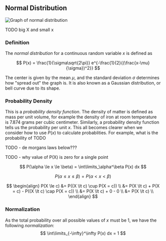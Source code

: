 ## Normal Distribution

<img alt="Graph of normal distribution" src="https://upload.wikimedia.org/wikipedia/commons/thumb/8/8c/Standard_deviation_diagram.svg/1920px-Standard_deviation_diagram.svg.png"/>

TODO big X and small x

### Definition
The _normal distribution_ for a continuous random variable $x$ is defined as

$$ P(x) = \frac{1}{\sigma\sqrt{2\pi}}  e^{-\frac{1}{2}{(\frac{x-\mu}{\sigma})^2}} $$

The center is given by the mean $\mu$, and the standard deviation $\sigma$ determines how "spread out" the graph is. It is also known as a Gaussian distribution, or bell curve due to its shape.

### Probability Density
This is a _probability density function_. The density of matter is defined as  mass per unit volume, for example the density of iron at room temperature is 7.874 grams per cubic centimeter. Similarly, a probability density function tells us the probability per unit $x$. This all becomes clearer when we consider how to use $P(x)$ to calculate probablities. For example, what is the probability of TODO

TODO - de morgans laws below??? 

TODO - why value of P(X) is zero for a single point

$$ P(\alpha \le x \le \beta) = \int\limits_\alpha^\beta P(x) dx $$

$$ P(\alpha \le x \le \beta) = P(\alpha \lt x \lt \beta) $$

$$
\begin{align}
P(X \le c) &= P((X \lt c) \cup P(X = c)) \\
           &= P(X \lt c) + P(X = c) - P((X \lt c) \cap P(X = c)) \\
           &= P(X \lt c) + 0 - 0 \\
           &= P(X \lt c) \\
\end{align}
$$

### Normalization
As the total probability over all possible values of $x$ must be 1, we have the following _normalization_:
$$ \int\limits_{-\infty}^\infty P(x) dx = 1 $$